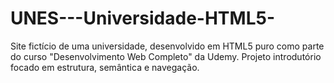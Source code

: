 # UNES---Universidade-HTML5-
Site fictício de uma universidade, desenvolvido em HTML5 puro como parte do curso "Desenvolvimento Web Completo" da Udemy. Projeto introdutório focado em estrutura, semântica e navegação.
